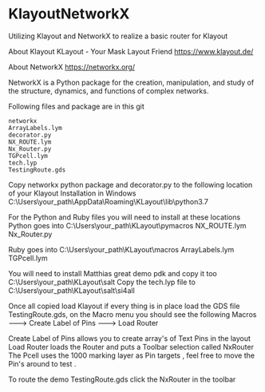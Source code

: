 # KlayoutNetworkX

Utilizing Klayout and NetworkX to realize a basic router for Klayout

About Klayout 
KLayout - Your Mask Layout Friend
https://www.klayout.de/

About NetworkX
https://networkx.org/

NetworkX is a Python package for the creation,
manipulation, and study of the structure, 
dynamics, and functions of complex networks.


Following files and package are in this git
````
networkx
ArrayLabels.lym
decorator.py
NX_ROUTE.lym
Nx_Router.py
TGPcell.lym
tech.lyp
TestingRoute.gds
````

Copy networkx python package and decorator.py
to the following location of your Klayout Installation in Windows
C:\Users\your_path\AppData\Roaming\KLayout\lib\python3.7

For the Python and Ruby files you will need to install at these locations
Python goes into C:\Users\your_path\KLayout\pymacros
NX_ROUTE.lym
Nx_Router.py

Ruby goes into C:\Users\your_path\KLayout\macros
ArrayLabels.lym
TGPcell.lym

You will need to install Matthias great demo pdk
and copy it too C:\Users\your_path\KLayout\salt
Copy the tech.lyp file to C:\Users\your_path\KLayout\salt\si4all


Once all copied load Klayout if every thing is in place load
the GDS file TestingRoute.gds, on the Macro menu you should see the following
Macros
---> Create Label of Pins
---> Load Router

Create Label of Pins allows you to create array's of Text Pins in the layout
Load Router loads the Router and puts a Toolbar selection called NxRouter
The Pcell uses the 1000 marking layer as Pin targets , feel free to move the Pin's
around to test .

To route the demo TestingRoute.gds click the NxRouter in the toolbar
